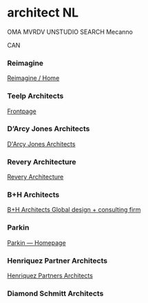 # architect NL
OMA
MVRDV
UNSTUDIO
SEARCH
Mecanno

CAN
### Reimagine

[Reimagine / Home](https://reimagine.ca/)

### Teelp Architects

[Frontpage](http://www.teeplearch.com/)

### D’Arcy Jones Architects

[D'Arcy Jones Architects](https://www.darcyjones.com/)

### Revery Architecture

[Revery Architecture](https://reveryarchitecture.com/)

### B+H Architects

[B+H Architects Global design + consulting firm](https://bharchitects.com/en/)

### Parkin

[Parkin — Homepage](https://www.parkin.ca/)

### Henriquez Partner Architects

[Henriquez Partners Architects](https://henriquezpartners.com/)

### Diamond Schmitt Architects
